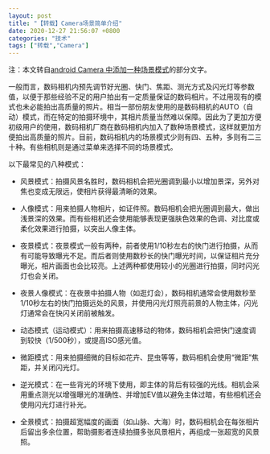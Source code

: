 ```yaml
---
layout: post
title: "【转载】Camera场景简单介绍"
date: 2020-12-27 21:56:07 +0800
categories: "技术"
tags: ["转载","Camera"]
---
```

注：本文转自[android Camera 中添加一种场景模式](https://www.cnblogs.com/zl1991/p/5203280.html)的部分文字。

一般而言，数码相机内预先调节好光圈、快门、焦距、测光方式及闪光灯等参数值，以便于那些经验不足的用户拍出有一定质量保证的数码相片。不过用现有的模式也未必能拍出高质量的照片。相当一部份朋友使用的是数码相机的AUTO（自动）模式，而在特定的拍摄环境中，其相片质量当然难以保障。因此为了更加方便初级用户的使用，数码相机厂商在数码相机内加入了数种场景模式，这样就更加方便拍出高质量的照片。目前，数码相机内的场景模式少则有四、五种，多则有二三十种。有些相机则是通过菜单来选择不同的场景模式。

以下最常见的八种模式：

- 风景模式：拍摄风景名胜时，数码相机会把光圈调到最小以增加景深，另外对焦也变成无限远，使相片获得最清晰的效果。

- 人像模式：用来拍摄人物相片，如证件照。数码相机会把光圈调到最大，做出浅景深的效果。而有些相机还会使用能够表现更强肤色效果的色调、对比度或柔化效果进行拍摄，以突出人像主体。

- 夜景模式：夜景模式一般有两种，前者使用1/10秒左右的快门进行拍摄，从而有可能导致曝光不足。而后者则使用数秒长的快门曝光时间，以保证相片充分曝光，相片画面也会比较亮。上述两种都使用较小的光圈进行拍摄，同时闪光灯也会关闭。

- 夜景人像模式：在夜景中拍摄人物（如逛灯会），数码相机通常会使用数秒至1/10秒左右的快门拍摄远处的风景，并使用闪光灯照亮前景的人物主体，闪光灯通常会在快闪关闭前被触发。

- 动态模式（运动模式）：用来拍摄高速移动的物体，数码相机会把快门速度调到较快（1/500秒），或提高ISO感光值。

- 微距模式：用来拍摄细微的目标如花卉、昆虫等等，数码相机会使用“微距”焦距，并关闭闪光灯。

- 逆光模式：在一些背光的环境下使用，即主体的背后有较强的光线。相机会采用重点测光以增强曝光的准确性、并增加EV值以避免主体过暗，有些相机还会使用闪光灯进行补光。

- 全景模式：拍摄超宽幅度的画面（如山脉、大海）时，数码相机会在每张相片后留出多余位置，帮助摄影者连续拍摄多张风景相片，再组成一张超宽的风景照。

